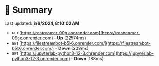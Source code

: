 # 📖 Summary
Last updated: **8/6/2024, 8:10:02 AM**

- `GET` [https://restreamer-09gx.onrender.com](https://restreamer-09gx.onrender.com) - **Up** (22574ms)
- `GET` [https://filestreambot-b5k6.onrender.com/](https://filestreambot-b5k6.onrender.com/) - **Down** (228ms)
- `GET` [https://jupyterlab-python3-12-3.onrender.com](https://jupyterlab-python3-12-3.onrender.com) - **Down** (188ms)
